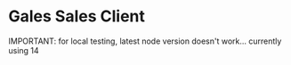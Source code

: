 # Gales Sales Client

IMPORTANT: for local testing, latest node version doesn't work... currently using 14
